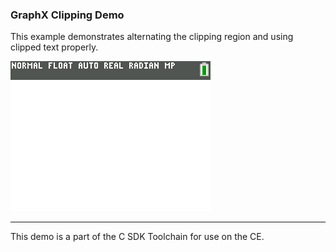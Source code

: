 ### GraphX Clipping Demo

This example demonstrates alternating the clipping region and using clipped text properly.

![Screenshot](screenshot.gif)

---

This demo is a part of the C SDK Toolchain for use on the CE.

